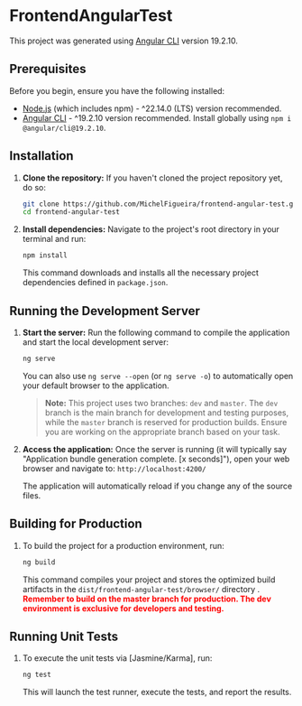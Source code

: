 # FrontendAngularTest

This project was generated using [Angular CLI](https://github.com/angular/angular-cli) version 19.2.10.

## Prerequisites

Before you begin, ensure you have the following installed:
*   [Node.js](https://nodejs.org/) (which includes npm) - ^22.14.0 (LTS) version recommended.
*   [Angular CLI](https://angular.dev/tools/cli) - ^19.2.10 version recommended. Install globally using `npm i @angular/cli@19.2.10`.

## Installation

1.  **Clone the repository:**
	If you haven't cloned the project repository yet, do so:
	```bash
	git clone https://github.com/MichelFigueira/frontend-angular-test.git
	cd frontend-angular-test
	```

2.  **Install dependencies:**
	Navigate to the project's root directory in your terminal and run:
	```bash
	npm install
	```
	This command downloads and installs all the necessary project dependencies defined in `package.json`.

## Running the Development Server

1.  **Start the server:**
	Run the following command to compile the application and start the local development server:
	```bash
	ng serve
	```
	You can also use `ng serve --open` (or `ng serve -o`) to automatically open your default browser to the application.

	> **Note:** This project uses two branches: `dev` and `master`. The `dev` branch is the main branch for development and testing purposes, while the `master` branch is reserved for production builds. Ensure you are working on the appropriate branch based on your task.

2.  **Access the application:**
	Once the server is running (it will typically say "Application bundle generation complete. [x seconds]"), open your web browser and navigate to:
	`http://localhost:4200/`

	The application will automatically reload if you change any of the source files.

## Building for Production
1.
	To build the project for a production environment, run:

	```bash
	ng build
	```

	This command compiles your project and stores the optimized build artifacts in the `dist/frontend-angular-test/browser/` directory .
	**<span style="color:red">Remember to build on the master branch for production. The dev environment is exclusive for developers and testing.</span>**

## Running Unit Tests
1.
	To execute the unit tests via [Jasmine/Karma], run:

	```bash
	ng test
	```

	This will launch the test runner, execute the tests, and report the results.


